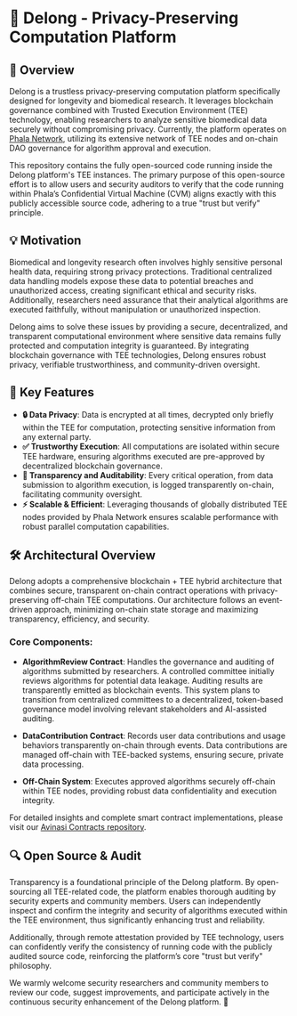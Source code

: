 # 🔐 Delong - Privacy-Preserving Computation Platform

## 📌 Overview

Delong is a trustless privacy-preserving computation platform specifically designed for longevity and biomedical research. It leverages blockchain governance combined with Trusted Execution Environment (TEE) technology, enabling researchers to analyze sensitive biomedical data securely without compromising privacy. Currently, the platform operates on [Phala Network](https://phala.network/), utilizing its extensive network of TEE nodes and on-chain DAO governance for algorithm approval and execution.

This repository contains the fully open-sourced code running inside the Delong platform's TEE instances. The primary purpose of this open-source effort is to allow users and security auditors to verify that the code running within Phala’s Confidential Virtual Machine (CVM) aligns exactly with this publicly accessible source code, adhering to a true "trust but verify" principle.

## 💡 Motivation

Biomedical and longevity research often involves highly sensitive personal health data, requiring strong privacy protections. Traditional centralized data handling models expose these data to potential breaches and unauthorized access, creating significant ethical and security risks. Additionally, researchers need assurance that their analytical algorithms are executed faithfully, without manipulation or unauthorized inspection.

Delong aims to solve these issues by providing a secure, decentralized, and transparent computational environment where sensitive data remains fully protected and computation integrity is guaranteed. By integrating blockchain governance with TEE technologies, Delong ensures robust privacy, verifiable trustworthiness, and community-driven oversight.

## 🚀 Key Features

* **🔒 Data Privacy**: Data is encrypted at all times, decrypted only briefly within the TEE for computation, protecting sensitive information from any external party.
* **✅ Trustworthy Execution**: All computations are isolated within secure TEE hardware, ensuring algorithms executed are pre-approved by decentralized blockchain governance.
* **👀 Transparency and Auditability**: Every critical operation, from data submission to algorithm execution, is logged transparently on-chain, facilitating community oversight.
* **⚡ Scalable & Efficient**: Leveraging thousands of globally distributed TEE nodes provided by Phala Network ensures scalable performance with robust parallel computation capabilities.

## 🛠️ Architectural Overview

Delong adopts a comprehensive blockchain + TEE hybrid architecture that combines secure, transparent on-chain contract operations with privacy-preserving off-chain TEE computations. Our architecture follows an event-driven approach, minimizing on-chain state storage and maximizing transparency, efficiency, and security.

### Core Components:

* **AlgorithmReview Contract**: Handles the governance and auditing of algorithms submitted by researchers. A controlled committee initially reviews algorithms for potential data leakage. Auditing results are transparently emitted as blockchain events. This system plans to transition from centralized committees to a decentralized, token-based governance model involving relevant stakeholders and AI-assisted auditing.

* **DataContribution Contract**: Records user data contributions and usage behaviors transparently on-chain through events. Data contributions are managed off-chain with TEE-backed systems, ensuring secure, private data processing.

* **Off-Chain System**: Executes approved algorithms securely off-chain within TEE nodes, providing robust data confidentiality and execution integrity.

For detailed insights and complete smart contract implementations, please visit our [Avinasi Contracts repository](https://github.com/AvinasiLabs/Avinasi_contracts).

## 🔍 Open Source & Audit

Transparency is a foundational principle of the Delong platform. By open-sourcing all TEE-related code, the platform enables thorough auditing by security experts and community members. Users can independently inspect and confirm the integrity and security of algorithms executed within the TEE environment, thus significantly enhancing trust and reliability.

Additionally, through remote attestation provided by TEE technology, users can confidently verify the consistency of running code with the publicly audited source code, reinforcing the platform’s core "trust but verify" philosophy.

We warmly welcome security researchers and community members to review our code, suggest improvements, and participate actively in the continuous security enhancement of the Delong platform. 🌟
